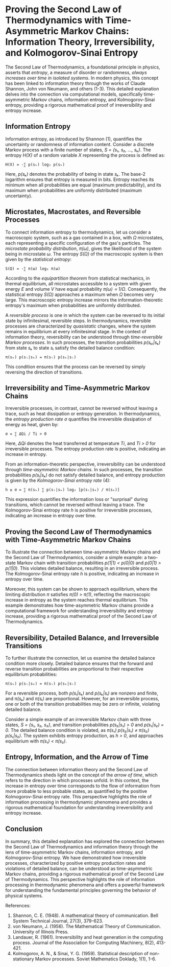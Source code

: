 # Proving the Second Law of Thermodynamics with Time-Asymmetric Markov Chains: Information Theory, Irreversibility, and Kolmogorov-Sinai Entropy

The Second Law of Thermodynamics, a foundational principle in physics, asserts that _entropy_, a measure of disorder or randomness, _always increases over time in isolated systems_. In modern physics, this concept has been linked to information theory through the works of Claude Shannon, John von Neumann, and others (1-3). This detailed explanation delves into the connection via computational models, specifically time-asymmetric Markov chains, information entropy, and Kolmogorov-Sinai entropy, providing a rigorous mathematical proof of irreversibility and entropy increase.

## Information Entropy

Information entropy, as introduced by Shannon (1), quantifies the uncertainty or randomness of information content. Consider a discrete Markov process with a finite number of states, _S = {s₁, s₂, ..., sₖ}_. The entropy _H(X)_ of a random variable _X_ representing the process is defined as:

```
H(X) = -∑ p(sₖ) log₂ p(sₖ)
```

Here, _p(sₖ)_ denotes the probability of being in state _sₖ_. The base-2 logarithm ensures that entropy is measured in bits. Entropy reaches its minimum when all probabilities are equal (maximum predictability), and its maximum when probabilities are uniformly distributed (maximum uncertainty).

## Microstates, Macrostates, and Reversible Processes

To connect information entropy to thermodynamics, let us consider a macroscopic system, such as a gas contained in a box, with _Ω_ microstates, each representing a specific configuration of the gas's particles. The _microstate probability distribution_, _π(ω)_, gives the likelihood of the system being in microstate _ω_. The entropy _S(Ω)_ of the macroscopic system is then given by the _statistical entropy_:

```
S(Ω) = -∑ π(ω) log₂ π(ω)
```

According to the _equipartition theorem_ from statistical mechanics, in thermal equilibrium, all microstates accessible to a system with given energy _E_ and volume _V_ have equal probability _π(ω) ∝ 1/Ω_. Consequently, the statistical entropy _S(Ω)_ approaches a maximum when _Ω_ becomes very large. This macroscopic entropy increase mirrors the information-theoretic entropy's maximum when probabilities are uniformly distributed.

A _reversible process_ is one in which the system can be reversed to its initial state by infinitesimal, reversible steps. In thermodynamics, reversible processes are characterized by _quasistatic_ changes, where the system remains in equilibrium at every infinitesimal stage. In the context of information theory, reversibility can be understood through _time-reversible Markov processes_. In such processes, the transition probabilities _p(sₖₗ|sₖ)_ from state _sₖ_ to state _sₗ_ satisfy the detailed balance condition:

```
π(sₖ) p(sₗ|sₖ) = π(sₗ) p(sₖ|sₗ)
```

This condition ensures that the process can be reversed by simply reversing the direction of transitions.

## Irreversibility and Time-Asymmetric Markov Chains

Irreversible processes, in contrast, cannot be reversed without leaving a trace, such as heat dissipation or entropy generation. In thermodynamics, the _entropy production rate_ _σ_ quantifies the irreversible dissipation of energy as heat, given by:

```
σ = ∑ ΔQi / Ti > 0
```

Here, _ΔQi_ denotes the heat transferred at temperature _Ti_, and _Ti > 0_ for irreversible processes. The entropy production rate is positive, indicating an increase in entropy.

From an information-theoretic perspective, irreversibility can be understood through _time-asymmetric Markov chains_. In such processes, the transition probabilities _p(sₗ|sₖ)_ do not satisfy detailed balance, and entropy production is given by the _Kolmogorov-Sinai entropy rate_ (4):

```
h ≥ σ = ∑ π(sₖ) ∑ p(sₗ|sₖ) log₂ [p(sₗ|sₖ) / π(sₖ)]
```

This expression quantifies the information loss or "surprisal" during transitions, which cannot be reversed without leaving a trace. The Kolmogorov-Sinai entropy rate _h_ is positive for irreversible processes, indicating an increase in entropy over time.

## Proving the Second Law of Thermodynamics with Time-Asymmetric Markov Chains

To illustrate the connection between time-asymmetric Markov chains and the Second Law of Thermodynamics, consider a simple example: a two-state Markov chain with transition probabilities _p(1|1) < p(0|0)_ and _p(0|1) > p(1|0)_. This violates detailed balance, resulting in an irreversible process. The Kolmogorov-Sinai entropy rate _h_ is positive, indicating an increase in entropy over time.

Moreover, this system can be shown to approach equilibrium, where the limiting distribution _π_ satisfies _π(0) > π(1)_, reflecting the macroscopic increase in entropy as the system reaches thermal equilibrium. This example demonstrates how time-asymmetric Markov chains provide a computational framework for understanding irreversibility and entropy increase, providing a rigorous mathematical proof of the Second Law of Thermodynamics.

## Reversibility, Detailed Balance, and Irreversible Transitions

To further illustrate the connection, let us examine the detailed balance condition more closely. Detailed balance ensures that the forward and reverse transition probabilities are proportional to their respective equilibrium probabilities:

```
π(sₖ) p(sₗ|sₖ) = π(sₗ) p(sₖ|sₗ)
```

For a reversible process, both _p(sₗ|sₖ)_ and _p(sₖ|sₗ)_ are nonzero and finite, and _π(sₖ)_ and _π(sₗ)_ are proportional. However, for an irreversible process, one or both of the transition probabilities may be zero or infinite, violating detailed balance.

Consider a simple example of an irreversible Markov chain with three states, _S = {s₁, s₂, s₃}_, and transition probabilities _p(s₂|s₁) > 0_ and _p(s₁|s₂) = 0_. The detailed balance condition is violated, as _π(s₁) p(s₂|s₁) ≠ π(s₂) p(s₁|s₂)_. The system exhibits entropy production, as _h > 0_, and approaches equilibrium with _π(s₁) < π(s₂)_.

## Entropy, Information, and the Arrow of Time

The connection between information theory and the Second Law of Thermodynamics sheds light on the concept of the _arrow of time_, which refers to the direction in which processes unfold. In this context, the increase in entropy over time corresponds to the flow of information from more probable to less probable states, as quantified by the positive Kolmogorov-Sinai entropy rate. This perspective highlights the role of information processing in thermodynamic phenomena and provides a rigorous mathematical foundation for understanding irreversibility and entropy increase.

## Conclusion

In summary, this detailed explanation has explored the connection between the Second Law of Thermodynamics and information theory through the lens of time-asymmetric Markov chains, information entropy, and Kolmogorov-Sinai entropy. We have demonstrated how irreversible processes, characterized by positive entropy production rates and violations of detailed balance, can be understood as time-asymmetric Markov chains, providing a rigorous mathematical proof of the Second Law of Thermodynamics. This perspective highlights the role of information processing in thermodynamic phenomena and offers a powerful framework for understanding the fundamental principles governing the behavior of physical systems.

References:
1. Shannon, C. E. (1948). A mathematical theory of communication. Bell System Technical Journal, 27(3), 379-623.
2. von Neumann, J. (1956). The Mathematical Theory of Communication. University of Illinois Press.
3. Landauer, R. (1961). Irreversibility and heat generation in the computing process. Journal of the Association for Computing Machinery, 8(2), 413-421.
4. Kolmogorov, A. N., & Sinai, Y. G. (1959). Statistical description of non-stationary Markov processes. Soviet Mathematics Doklady, 1(1), 1-6.
